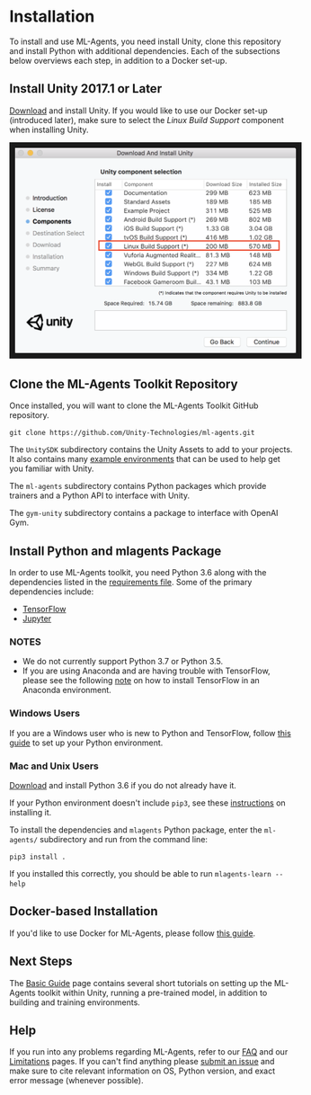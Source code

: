 # Installation

To install and use ML-Agents, you need install Unity, clone this repository and
install Python with additional dependencies. Each of the subsections below
overviews each step, in addition to a Docker set-up.

## Install **Unity 2017.1** or Later

[Download](https://store.unity.com/download) and install Unity. If you would
like to use our Docker set-up (introduced later), make sure to select the _Linux
Build Support_ component when installing Unity.

<p align="center">
  <img src="images/unity_linux_build_support.png"
       alt="Linux Build Support"
       width="500" border="10" />
</p>

## Clone the ML-Agents Toolkit Repository

Once installed, you will want to clone the ML-Agents Toolkit GitHub repository.

    git clone https://github.com/Unity-Technologies/ml-agents.git

The `UnitySDK` subdirectory contains the Unity Assets to add to your projects.
It also contains many [example environments](Learning-Environment-Examples.md)
that can be used to help get you familiar with Unity.

The `ml-agents` subdirectory contains Python packages which provide
trainers and a Python API to interface with Unity.

The `gym-unity` subdirectory contains a package to interface with OpenAI Gym.

## Install Python and mlagents Package

In order to use ML-Agents toolkit, you need Python 3.6 along with the
dependencies listed in the [requirements file](../ml-agents/requirements.txt).
Some of the primary dependencies include:

- [TensorFlow](Background-TensorFlow.md)
- [Jupyter](Background-Jupyter.md)

### NOTES

- We do not currently support Python 3.7 or Python 3.5.
- If you are using Anaconda and are having trouble with TensorFlow, please see
  the following
  [note](https://www.tensorflow.org/install/install_mac#installing_with_anaconda)
  on how to install TensorFlow in an Anaconda environment.

### Windows Users

If you are a Windows user who is new to Python and TensorFlow, follow [this
guide](Installation-Windows.md) to set up your Python environment.

### Mac and Unix Users

[Download](https://www.python.org/downloads/) and install Python 3.6 if you do not
already have it.

If your Python environment doesn't include `pip3`, see these
[instructions](https://packaging.python.org/guides/installing-using-linux-tools/#installing-pip-setuptools-wheel-with-linux-package-managers)
on installing it.

To install the dependencies and `mlagents` Python package, enter the
`ml-agents/` subdirectory and run from the command line:

    pip3 install .

If you installed this correctly, you should be able to run
`mlagents-learn --help`

## Docker-based Installation

If you'd like to use Docker for ML-Agents, please follow
[this guide](Using-Docker.md).

## Next Steps

The [Basic Guide](Basic-Guide.md) page contains several short tutorials on
setting up the ML-Agents toolkit within Unity, running a pre-trained model, in
addition to building and training environments.

## Help

If you run into any problems regarding ML-Agents, refer to our [FAQ](FAQ.md) and
our [Limitations](Limitations.md) pages. If you can't find anything please
[submit an issue](https://github.com/Unity-Technologies/ml-agents/issues) and
make sure to cite relevant information on OS, Python version, and exact error
message (whenever possible).

